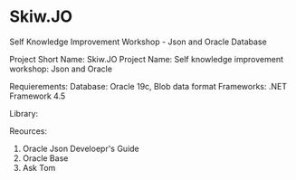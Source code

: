 # Skiw.JO
Self Knowledge Improvement Workshop - Json and Oracle Database

Project Short Name: Skiw.JO
Project Name: Self knowledge improvement workshop: Json and Oracle

Requierements:
Database: Oracle 19c, Blob data format
Frameworks: .NET Framework 4.5

Library:

Reources:
1. Oracle Json Develoepr's Guide
2. Oracle Base
3. Ask Tom
